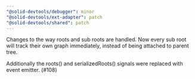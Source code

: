 ```yaml
---
"@solid-devtools/debugger": minor
"@solid-devtools/ext-adapter": patch
"@solid-devtools/shared": patch
---
```


Changes to the way roots and sub roots are handled.
Now every sub root will track their own graph immediately, instead of being attached to parent tree.

Additionally the roots() and serializedRoots() signals were replaced with event emitter. (#108)
